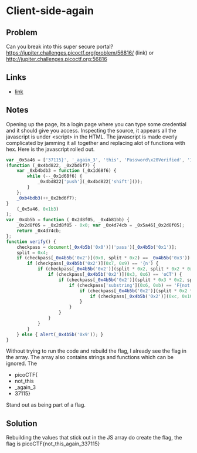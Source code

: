 # Client-side-again

## Problem

Can you break into this super secure portal? https://jupiter.challenges.picoctf.org/problem/56816/ (link) or http://jupiter.challenges.picoctf.org:56816

## Links

* [link](https://jupiter.challenges.picoctf.org/problem/56816/)

## Notes

Opening up the page, its a login page where you can type some credential and it should give you access.  Inspecting the source, it appears all the javascript is under \<script> in the HTML.  The javascript is made overly complicated by jamming it all together and replacing alot of functions with hex.  Here is the javascript rolled out.

```javascript
var _0x5a46 = ['37115}', '_again_3', 'this', 'Password\x20Verified', 'Incorrect\x20password', 'getElementById', 'value', 'substring', 'picoCTF{', 'not_this'];
(function (_0x4bd822, _0x2bd6f7) {
    var _0xb4bdb3 = function (_0x1d68f6) {
        while (--_0x1d68f6) {
            _0x4bd822['push'](_0x4bd822['shift']());
        }
    };
    _0xb4bdb3(++_0x2bd6f7);
}
    (_0x5a46, 0x1b3)
);
var _0x4b5b = function (_0x2d8f05, _0x4b81bb) {
    _0x2d8f05 = _0x2d8f05 - 0x0; var _0x4d74cb = _0x5a46[_0x2d8f05];
    return _0x4d74cb;
};
function verify() {
    checkpass = document[_0x4b5b('0x0')]('pass')[_0x4b5b('0x1')];
    split = 0x4;
    if (checkpass[_0x4b5b('0x2')](0x0, split * 0x2) == _0x4b5b('0x3')) {
        if (checkpass[_0x4b5b('0x2')](0x7, 0x9) == '{n') {
            if (checkpass[_0x4b5b('0x2')](split * 0x2, split * 0x2 * 0x2) == _0x4b5b('0x4')) {
                if (checkpass[_0x4b5b('0x2')](0x3, 0x6) == 'oCT') {
                    if (checkpass[_0x4b5b('0x2')](split * 0x3 * 0x2, split * 0x4 * 0x2) == _0x4b5b('0x5')) {
                        if (checkpass['substring'](0x6, 0xb) == 'F{not') {
                            if (checkpass[_0x4b5b('0x2')](split * 0x2 * 0x2, split * 0x3 * 0x2) == _0x4b5b('0x6')) {
                                if (checkpass[_0x4b5b('0x2')](0xc, 0x10) == _0x4b5b('0x7')) { alert(_0x4b5b('0x8')); }
                            }
                        }
                    }
                }
            }
        }
    } else { alert(_0x4b5b('0x9')); }
}
```

Without trying to run the code and rebuild the flag, I already see the flag in the array.  The array also contains strings and functions which can be ignored.  The

* picoCTF{
* not\_this
* \_again\_3
* 37115}

Stand out as being part of a flag.

## Solution

Rebuilding the values that stick out in the JS array do create the flag, the flag is picoCTF{not_this_again_337115}

